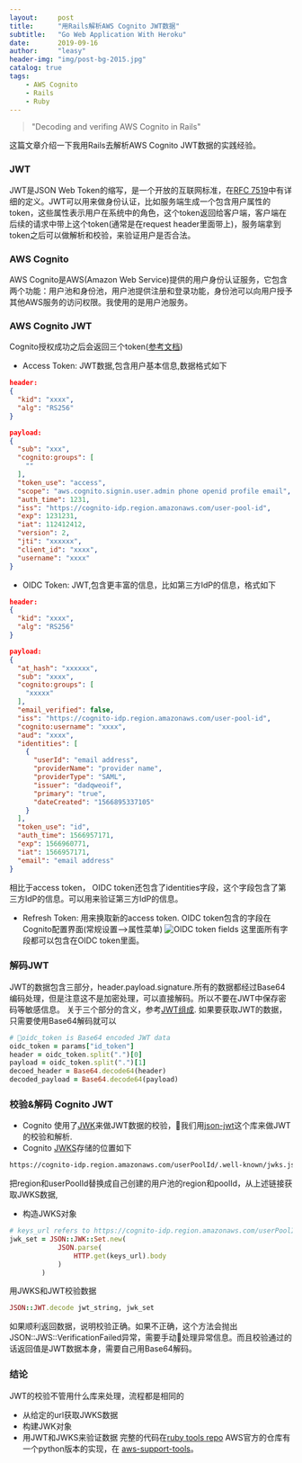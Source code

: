 ```yaml
---
layout:     post
title:      "用Rails解析AWS Cognito JWT数据"
subtitle:   "Go Web Application With Heroku"
date:       2019-09-16
author:     "leasy"
header-img: "img/post-bg-2015.jpg"
catalog: true
tags:
    - AWS Cognito
    - Rails
    - Ruby
---
```


> "Decoding and verifing AWS Cognito in Rails"

这篇文章介绍一下我用Rails去解析AWS Cognito JWT数据的实践经验。

### JWT
JWT是JSON Web Token的缩写，是一个开放的互联网标准，在[RFC 7519](https://tools.ietf.org/html/rfc7519)中有详细的定义。JWT可以用来做身份认证，比如服务端生成一个包含用户属性的token，这些属性表示用户在系统中的角色，这个token返回给客户端，客户端在后续的请求中带上这个token(通常是在request header里面带上)，服务端拿到token之后可以做解析和校验，来验证用户是否合法。

### AWS Cognito
AWS Cognito是AWS(Amazon Web Service)提供的用户身份认证服务，它包含两个功能：用户池和身份池，用户池提供注册和登录功能，身份池可以向用户授予其他AWS服务的访问权限。我使用的是用户池服务。

### AWS Cognito JWT
Cognito授权成功之后会返回三个token([参考文档](https://docs.aws.amazon.com/cognito/latest/developerguide/token-endpoint.html))
- Access Token: JWT数据,包含用户基本信息,数据格式如下
```json
header:
{
  "kid": "xxxx",
  "alg": "RS256"
}

payload:
{
  "sub": "xxx",
  "cognito:groups": [
    ""
  ],
  "token_use": "access",
  "scope": "aws.cognito.signin.user.admin phone openid profile email",
  "auth_time": 1231,
  "iss": "https://cognito-idp.region.amazonaws.com/user-pool-id",
  "exp": 1231231,
  "iat": 112412412,
  "version": 2,
  "jti": "xxxxxx",
  "client_id": "xxxx",
  "username": "xxxx"
}
```
- OIDC Token: JWT,包含更丰富的信息，比如第三方IdP的信息，格式如下
```json
header:
{
  "kid": "xxxx",
  "alg": "RS256"
}

payload:
{
  "at_hash": "xxxxxx",
  "sub": "xxxx",
  "cognito:groups": [
    "xxxxx"
  ],
  "email_verified": false,
  "iss": "https://cognito-idp.region.amazonaws.com/user-pool-id",
  "cognito:username": "xxxx",
  "aud": "xxxx",
  "identities": [
    {
      "userId": "email address",
      "providerName": "provider name",
      "providerType": "SAML",
      "issuer": "dadqweoif",
      "primary": "true",
      "dateCreated": "1566895337105"
    }
  ],
  "token_use": "id",
  "auth_time": 1566957171,
  "exp": 1566960771,
  "iat": 1566957171,
  "email": "email address"
}
```
相比于access token， OIDC token还包含了identities字段，这个字段包含了第三方IdP的信息。可以用来验证第三方IdP的信息。
- Refresh Token: 用来换取新的access token.
OIDC token包含的字段在Cognito配置界面(常规设置-->属性菜单)
![OIDC token fields](https://leasyzhang.github.io/img/in-post/cognito-integration/oidc-token-fields.jpg)
这里面所有字段都可以包含在OIDC token里面。

### 解码JWT
JWT的数据包含三部分，header.payload.signature.所有的数据都经过Base64编码处理，但是注意这不是加密处理，可以直接解码。所以不要在JWT中保存密码等敏感信息。
关于三个部分的含义，参考[JWT组成](https://jwt.io/introduction/#what-is-the-json-web-token-structure-).
如果要获取JWT的数据，只需要使用Base64解码就可以
```ruby
# oidc_token is Base64 encoded JWT data
oidc_token = params["id_token"]
header = oidc_token.split(".")[0]
payload = oidc_token.split(".")[1]
decoed_header = Base64.decode64(header)
decoded_payload = Base64.decode64(payload)
```

### 校验&解码 Cognito JWT
- Cognito 使用了[JWK](https://tools.ietf.org/html/rfc7517)来做JWT数据的校验，我们用[json-jwt](https://github.com/nov/json-jwt)这个库来做JWT的校验和解析.
- Cognito [JWKS](https://auth0.com/docs/jwks)存储的位置如下
```html
https://cognito-idp.region.amazonaws.com/userPoolId/.well-known/jwks.json
```
把region和userPoolId替换成自己创建的用户池的region和poolId，从上述链接获取JWKS数据,
- 构造JWKS对象
```ruby
# keys_url refers to https://cognito-idp.region.amazonaws.com/userPoolId/.well-known/jwks.json
jwk_set = JSON::JWK::Set.new(
            JSON.parse(
                HTTP.get(keys_url).body
            )
        )
```
用JWKS和JWT校验数据
```ruby
JSON::JWT.decode jwt_string, jwk_set
```
如果顺利返回数据，说明校验正确。如果不正确，这个方法会抛出JSON::JWS::VerificationFailed异常，需要手动处理异常信息。而且校验通过的话返回值是JWT数据本身，需要自己用Base64解码。

### 结论
JWT的校验不管用什么库来处理，流程都是相同的
- 从给定的url获取JWKS数据
- 构建JWK对象
- 用JWT和JWKS来验证数据
完整的代码在[ruby tools repo](https://github.com/LeasyZhang/ruby-tools/tree/master/decode-aws-jwt)
AWS官方的仓库有一个python版本的实现，在 [aws-support-tools](https://github.com/awslabs/aws-support-tools/tree/master/Cognito/decode-verify-jwt)。